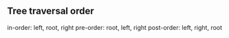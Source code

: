 ## Tree traversal order

in-order: left, root, right
pre-order: root, left, right
post-order: left, right, root
